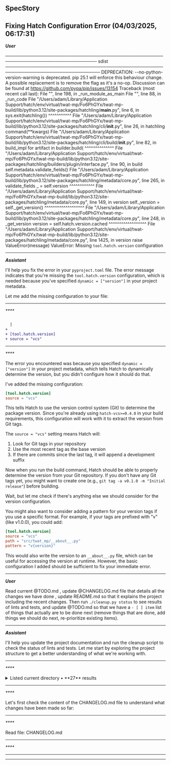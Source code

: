 ## SpecStory

## Fixing Hatch Configuration Error (04/03/2025, 06:17:31)

_**User**_

─────────────────────────────────────────────────────────────────────────────── sdist ────────────────────────────────────────────────────────────────────────────────
DEPRECATION: --no-python-version-warning is deprecated. pip 25.1 will enforce this behaviour change. A possible replacement is to remove the flag as it's a no-op. Discussion can be found at https://github.com/pypa/pip/issues/13154
Traceback (most recent call last):
  File "<frozen runpy>", line 198, in _run_module_as_main
  File "<frozen runpy>", line 88, in _run_code
  File "/Users/adam/Library/Application Support/hatch/env/virtual/twat-mp/Fo6PhGYx/twat-mp-build/lib/python3.12/site-packages/hatchling/__main__.py", line 6, in <module>
    sys.exit(hatchling())
             ^^^^^^^^^^^
  File "/Users/adam/Library/Application Support/hatch/env/virtual/twat-mp/Fo6PhGYx/twat-mp-build/lib/python3.12/site-packages/hatchling/cli/__init__.py", line 26, in hatchling
    command(**kwargs)
  File "/Users/adam/Library/Application Support/hatch/env/virtual/twat-mp/Fo6PhGYx/twat-mp-build/lib/python3.12/site-packages/hatchling/cli/build/__init__.py", line 82, in build_impl
    for artifact in builder.build(
                    ^^^^^^^^^^^^^^
  File "/Users/adam/Library/Application Support/hatch/env/virtual/twat-mp/Fo6PhGYx/twat-mp-build/lib/python3.12/site-packages/hatchling/builders/plugin/interface.py", line 90, in build
    self.metadata.validate_fields()
  File "/Users/adam/Library/Application Support/hatch/env/virtual/twat-mp/Fo6PhGYx/twat-mp-build/lib/python3.12/site-packages/hatchling/metadata/core.py", line 265, in validate_fields
    _ = self.version
        ^^^^^^^^^^^^
  File "/Users/adam/Library/Application Support/hatch/env/virtual/twat-mp/Fo6PhGYx/twat-mp-build/lib/python3.12/site-packages/hatchling/metadata/core.py", line 149, in version
    self._version = self._get_version()
                    ^^^^^^^^^^^^^^^^^^^
  File "/Users/adam/Library/Application Support/hatch/env/virtual/twat-mp/Fo6PhGYx/twat-mp-build/lib/python3.12/site-packages/hatchling/metadata/core.py", line 248, in _get_version
    version = self.hatch.version.cached
              ^^^^^^^^^^^^^^^^^^
  File "/Users/adam/Library/Application Support/hatch/env/virtual/twat-mp/Fo6PhGYx/twat-mp-build/lib/python3.12/site-packages/hatchling/metadata/core.py", line 1425, in version
    raise ValueError(message)
ValueError: Missing `tool.hatch.version` configuration

---

_**Assistant**_

I'll help you fix the error in your `pyproject.toml` file. The error message indicates that you're missing the `tool.hatch.version` configuration, which is needed because you've specified `dynamic = ["version"]` in your project metadata.

Let me add the missing configuration to your file:

---

_****_

```diff

  ]
+
+ [tool.hatch.version]
+ source = "vcs"

```

---

_****_



The error you encountered was because you specified `dynamic = ["version"]` in your project metadata, which tells Hatch to dynamically determine the version, but you didn't configure how it should do that.

I've added the missing configuration:

```toml
[tool.hatch.version]
source = "vcs"
```

This tells Hatch to use the version control system (Git) to determine the package version. Since you're already using `hatch-vcs>=0.4.0` in your build requirements, this configuration will work with it to extract the version from Git tags.

The `source = "vcs"` setting means Hatch will:
1. Look for Git tags in your repository
2. Use the most recent tag as the base version
3. If there are commits since the last tag, it will append a development suffix

Now when you run the build command, Hatch should be able to properly determine the version from your Git repository. If you don't have any Git tags yet, you might want to create one (e.g., `git tag -a v0.1.0 -m "Initial release"`) before building.

Wait, but let me check if there's anything else we should consider for the version configuration.

You might also want to consider adding a pattern for your version tags if you use a specific format. For example, if your tags are prefixed with "v" (like v1.0.0), you could add:

```toml
[tool.hatch.version]
source = "vcs"
path = "src/twat_mp/__about__.py"
pattern = "v{version}"
```

This would also write the version to an `__about__.py` file, which can be useful for accessing the version at runtime. However, the basic configuration I added should be sufficient to fix your immediate error.

---

_**User**_

Read current @TODO.md , update @CHANGELOG.md file that details all the changes we have done , update README.md so that it explains the project including the recent changes. Then run `./cleanup.py status` to see results of lints and tests, and update @TODO.md so that we have a `- [ ] item` list of things that actually are to be done next (remove things that are done, add things we should do next, re-prioritize existing items).

---

_**Assistant**_

I'll help you update the project documentation and run the cleanup script to check the status of lints and tests. Let me start by exploring the project structure to get a better understanding of what we're working with.

---

_****_

<details>
            <summary>Listed current directory • **27** results</summary>

| Name |
|-------|
| 📄 `TODO.md` |
| 📁 `.git` |
| 📄 `VERSION.txt` |
| 📁 `dist` |
| 📄 `pyproject.toml` |
| 📄 `CLEANUP.txt` |
| 📄 `CHANGELOG.md` |
| 📄 `twat_search.txt` |
| 📁 `.venv` |
| 📄 `README.md` |
| 📄 `API_REFERENCE.md` |
| 📁 `docs` |
| 📁 `.mypy_cache` |
| 📁 `.ruff_cache` |
| 📁 `tests` |
| 📁 `.specstory` |
| 📄 `cleanup.py` |
| 📄 `.DS_Store` |
| 📄 `CLEANUP.log` |
| 📁 `.benchmarks` |
| 📁 `.cursor` |
| 📁 `.pytest_cache` |
| 📄 `.gitignore` |
| 📁 `.github` |
| 📄 `.pre-commit-config.yaml` |
| 📄 `LICENSE` |
| 📁 `src` |

</details>

---

_****_



Let's first check the content of the CHANGELOG.md file to understand what changes have been made so far:

---

_****_

Read file: CHANGELOG.md

---

_****_



---



---

